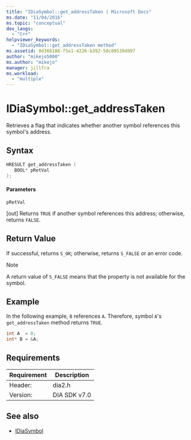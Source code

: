 ```yaml
---
title: "IDiaSymbol::get_addressTaken | Microsoft Docs"
ms.date: "11/04/2016"
ms.topic: "conceptual"
dev_langs:
  - "C++"
helpviewer_keywords:
  - "IDiaSymbol::get_addressTaken method"
ms.assetid: 0d366188-f5e1-4226-b392-58c09539d097
author: "mikejo5000"
ms.author: "mikejo"
manager: jillfra
ms.workload:
  - "multiple"
---
```

# IDiaSymbol::get_addressTaken
Retrieves a flag that indicates whether another symbol references this symbol's address.

## Syntax

```C++
HRESULT get_addressTaken ( 
   BOOL* pRetVal
);
```

#### Parameters
 `pRetVal`

[out] Returns `TRUE` if another symbol references this address; otherwise, returns `FALSE`.

## Return Value
 If successful, returns `S_OK`; otherwise, returns `S_FALSE` or an error code.

> [!NOTE]
> A return value of `S_FALSE` means that the property is not available for the symbol.

## Example
 In the following example, `B` references `A`. Therefore, symbol `A`'s `get_addressTaken` method returns `TRUE`.

```C++
int A  = 0;
int* B = &A;
```

## Requirements

|Requirement|Description|
|-----------------|-----------------|
|Header:|dia2.h|
|Version:|DIA SDK v7.0|

## See also
- [IDiaSymbol](../../debugger/debug-interface-access/idiasymbol.md)